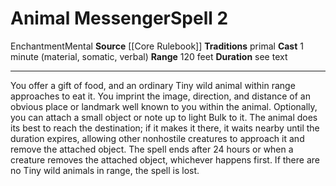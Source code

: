 ﻿---
actions: null
area: null
bloodline: null
component:
- Material
- Somatic
- Verbal
cost: null
deity: null
domain: null
duration: see text
element: null
heighten: null
heighten_level: '2'
id: '11'
lesson: null
level: '2'
mystery: null
name: Animal Messenger
patron_theme: null
range: 120 feet
rarity: Common
requirement: null
saving_throw: null
school: Enchantment
source: '[[DATABASE/source/Core Rulebook|Core Rulebook]]'
target: null
tradition:
- Primal
trait:
- '[[DATABASE/trait/Enchantment|Enchantment]]'
- '[[DATABASE/trait/Mental|Mental]]'
trigger: null
type: Spell

---
# Animal Messenger<span class="item-type">Spell 2</span>

<span class="item-trait">Enchantment</span><span class="item-trait">Mental</span>
**Source** [[Core Rulebook]] 
**Traditions** primal
**Cast** 1 minute (material, somatic, verbal)
**Range** 120 feet
**Duration** see text

---
You offer a gift of food, and an ordinary Tiny wild animal within range approaches to eat it. You imprint the image, direction, and distance of an obvious place or landmark well known to you within the animal. Optionally, you can attach a small object or note up to light Bulk to it. The animal does its best to reach the destination; if it makes it there, it waits nearby until the duration expires, allowing other nonhostile creatures to approach it and remove the attached object. The spell ends after 24 hours or when a creature removes the attached object, whichever happens first.
 If there are no Tiny wild animals in range, the spell is lost.